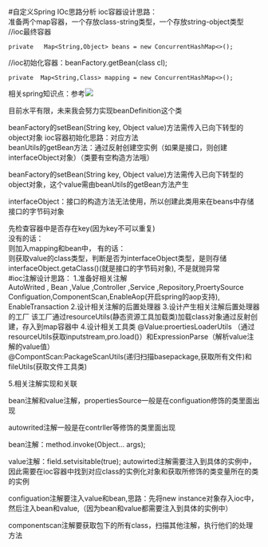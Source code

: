 #自定义Spring IOc思路分析
ioc容器设计思路：  
准备两个map容器，一个存放class-string类型，一个存放string-object类型  
 //ioc最终容器  

    private   Map<String,Object> beans = new ConcurrentHashMap<>();  

 //ioc初始化容器：beanFactory.getBean(class<t> cl);  

    private  Map<String,Class> mapping = new ConcurrentHashMap<>();
相关spring知识点：参考![](D:\javaprogram\springboot_quick\MySSM\spring\src\main\resources\iocContainer-2.png) 

目前水平有限，未来我会努力实现beanDefinition这个类  

beanFactory的setBean(String key, Object value)方法需传入已向下转型的object对象
ioc容器初始化思路：对应方法  
beanUtils的getBean方法：通过反射创建空实例（如果是接口，则创建interfaceObject对象）（类要有空构造方法哦）

beanFactory的setBean(String key, Object value)方法需传入已向下转型的object对象，这个value需由beanUtils的getBean方法产生 

interfaceObject：接口的构造方法无法使用，所以创建此类用来在beans中存储接口的字节码对象  

先检查容器中是否存在key(因为key不可以重复)  
没有的话：  
则加入mapping和bean中，
有的话：  
则获取value的class类型，判断是否为interfaceObject类型，是则存储interfaceObject.getaClass()(就是接口的字节码对象),
不是就抛异常  
#ioc注解设计思路：
1.准备好相关注解  
AutoWrited , Bean ,Value ,Controller ,Service ,Repository,ProertySource Configuation,ComponentScan,EnableAop(开启spring的aop支持),
EnableTransaction
2.设计相关注解的后置处理器
3.设计产生相关注解后置处理器的工厂
   该工厂通过resourceUtils(静态资源工具加载类)加载class对象通过反射创建，存入到map容器中
4.设计相关工具类
@Value:proertiesLoaderUtils （通过resourceUtils获取inputstream,pro.load()）和ExpressionParse（解析value注解的value值）  
@CompontScan:PackageScanUtils(递归扫描basepackage,获取所有文件)和fileUtils(获取文件工具类)  

5.相关注解实现和关联  

bean注解和value注解，propertiesSource一般是在configuation修饰的类里面出现  

autowrited注解一般是在contrller等修饰的类里面出现  

bean注解：method.invoke(Object... args);  

value注解：field.setvisitable(true);
autowirted注解需要注入到具体的实例中，因此需要在ioc容器中找到对应class的实例化对象和获取所修饰的类变量所在的类的实例  

configuation注解要注入value和bean,思路：先将new instance对象存入ioc中，然后注入bean和value,（因为bean和value都需要注入到具体的实例中）  

componentscan注解要获取包下的所有class，扫描其他注解，执行他们的处理方法  
